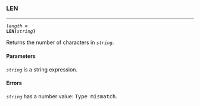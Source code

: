 ### LEN
***
<code><var>length</var> <b>= LEN(</b><var>string</var><b>)</b></code>

Returns the number of characters in <code><var>string</var></code>.

#### Parameters
<code><var>string</var></code> is a string expression.

#### Errors
<code><var>string</var></code> has a number value: <samp>Type mismatch</samp>.
